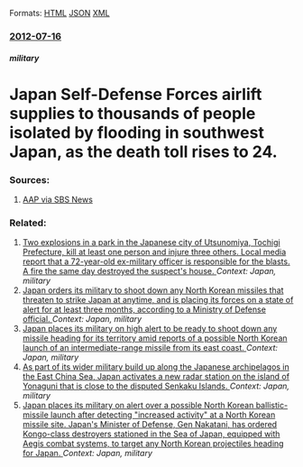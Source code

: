 
Formats: [HTML](/news/2012/07/16/japan-self-defense-forces-airlift-supplies-to-thousands-of-people-isolated-by-flooding-in-southwest-japan-as-the-death-toll-rises-to-24.html)  [JSON](/news/2012/07/16/japan-self-defense-forces-airlift-supplies-to-thousands-of-people-isolated-by-flooding-in-southwest-japan-as-the-death-toll-rises-to-24.json)  [XML](/news/2012/07/16/japan-self-defense-forces-airlift-supplies-to-thousands-of-people-isolated-by-flooding-in-southwest-japan-as-the-death-toll-rises-to-24.xml)  

### [2012-07-16](/news/2012/07/16/index.md)

##### military
# Japan Self-Defense Forces airlift supplies to thousands of people isolated by flooding in southwest Japan, as the death toll rises to 24. 




### Sources:

1. [AAP via SBS News](http://www.sbs.com.au/news/article/1669130/Japan:-Thousands-cut-off-by-floods)

### Related:

1. [Two explosions in a park in the Japanese city of Utsunomiya, Tochigi Prefecture, kill at least one person and injure three others. Local media report that a 72-year-old ex-military officer is responsible for the blasts. A fire the same day destroyed the suspect's house. ](/news/2016/10/23/two-explosions-in-a-park-in-the-japanese-city-of-utsunomiya-tochigi-prefecture-kill-at-least-one-person-and-injure-three-others-local-med.md) _Context: Japan, military_
2. [Japan orders its military to shoot down any North Korean missiles that threaten to strike Japan at anytime, and is placing its forces on a state of alert for at least three months, according to a Ministry of Defense official. ](/news/2016/08/8/japan-orders-its-military-to-shoot-down-any-north-korean-missiles-that-threaten-to-strike-japan-at-anytime-and-is-placing-its-forces-on-a-s.md) _Context: Japan, military_
3. [Japan places its military on high alert to be ready to shoot down any missile heading for its territory amid reports of a possible North Korean launch of an intermediate-range missile from its east coast. ](/news/2016/06/21/japan-places-its-military-on-high-alert-to-be-ready-to-shoot-down-any-missile-heading-for-its-territory-amid-reports-of-a-possible-north-kor.md) _Context: Japan, military_
4. [ As part of its wider military build up along the Japanese archipelagos in the East China Sea, Japan activates a new radar station on the island of Yonaguni that is close to the disputed Senkaku Islands. ](/news/2016/03/28/as-part-of-its-wider-military-build-up-along-the-japanese-archipelagos-in-the-east-china-sea-japan-activates-a-new-radar-station-on-the-is.md) _Context: Japan, military_
5. [Japan places its military on alert over a possible North Korean ballistic-missile launch after detecting "increased activity" at a North Korean missile site. Japan's Minister of Defense, Gen Nakatani, has ordered Kongo-class destroyers stationed in the Sea of Japan, equipped with Aegis combat systems, to target any North Korean projectiles heading for Japan. ](/news/2016/01/29/japan-places-its-military-on-alert-over-a-possible-north-korean-ballistic-missile-launch-after-detecting-increased-activity-at-a-north-kor.md) _Context: Japan, military_
